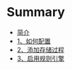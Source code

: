 # Summary

* [简介](README.md)
* [1、如何配置](docs/HowToConfig.md)
* [2、添加存储过程](docs/AddProcedure.md)
* [3、启用规则引擎](docs/AddRule.md)

